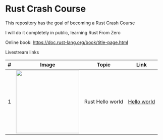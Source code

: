 # Rust Crash Course

This repository has the goal of becoming a Rust Crash Course

I will do it completely in public, learning Rust From Zero

Online book: https://doc.rust-lang.org/book/title-page.html

Livestream links

|#| Image | Topic | Link |
|---| ------------------- | ---------------- | ------- | 
|1| <img src="https://user-images.githubusercontent.com/18360871/206402489-e3d1f802-fdf9-4931-a71d-3ee2ea716236.png" width="200">| Rust Hello world | [Hello world](https://youtu.be/w5LvdWq2R6I) |
